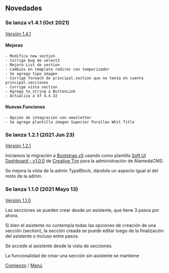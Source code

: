 ## Novedades

### Se lanza v1.4.1 (Oct 2021)
[Versión 1.4.1](https://github.com/gerMdz/AlamedaCMS/releases/tag/1.4.1)

#### Mejoras
    - Modifica new section
    - Corrige bug de select2 
    - Mejora List de section
    - Cambios en template redirec con temporizador
    - Se agrega tipo imagen
    - Corrige foreach de principal.section que no tenía en cuenta principal.secciones
    - Corrige vista section
    - Agrega to_string a ButtonLink
    - Actualiza a Sf 4.4.32

#### Nuevas Funciones
    - Opción de integración con newsletter
    - Se agrega plantilla imagen Superior Parallax Whit Title

### Se lanza 1.2.1 (2021 Jun 23)
[Versión 1.2.1](https://github.com/gerMdz/AlamedaCMS/tree/1.2.1)
    
Iniciamos la migración a [Bootstrap v5](https://getbootstrap.com/) usando como plantilla
[Soft UI Dashboard - v1.0.0](https://www.creative-tim.com/product/soft-ui-dashboard) de
[Creative Tim](https://www.creative-tim.com) para la administración de AlamedaCMS.

Se mejora la vista de la admin TypeBlock, dándole un aspecto igual al del resto de la admin.



### Se lanza 1.1.0 (2021 Mayo 13)
[Versión 1.1.0](https://github.com/gerMdz/AlamedaCMS/tree/1.1.0)

Las secciones se pueden crear desde un asistente, que tiene 3 pasos por ahora.

Si bien el asistente no contempla todas las opciones de creación de una sección (section), la sección creada se puede editar luego de la finalización del asistente o incluso entre pasos.

Se accede al asistente desde la vista de secciones.

La funcionalidad de crear una sección sin asistente se mantiene

[Comienzo](index.md)
/
[Menú](menu.md)
